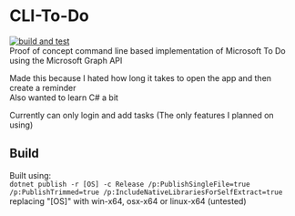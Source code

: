 # CLI-To-Do
[![build and test](https://github.com/oikz/CLI-To-Do/actions/workflows/dotnet.yml/badge.svg?branch=Github-Actions)](https://github.com/oikz/CLI-To-Do/actions/workflows/dotnet.yml)  
Proof of concept command line based implementation of Microsoft To Do using the Microsoft Graph API

Made this because I hated how long it takes to open the app and then create a reminder  
Also wanted to learn C# a bit 

Currently can only login and add tasks (The only features I planned on using)

## Build  
Built using:  
`dotnet publish -r [OS] -c Release /p:PublishSingleFile=true /p:PublishTrimmed=true /p:IncludeNativeLibrariesForSelfExtract=true`  
replacing "[OS]" with win-x64, osx-x64 or linux-x64 (untested)
